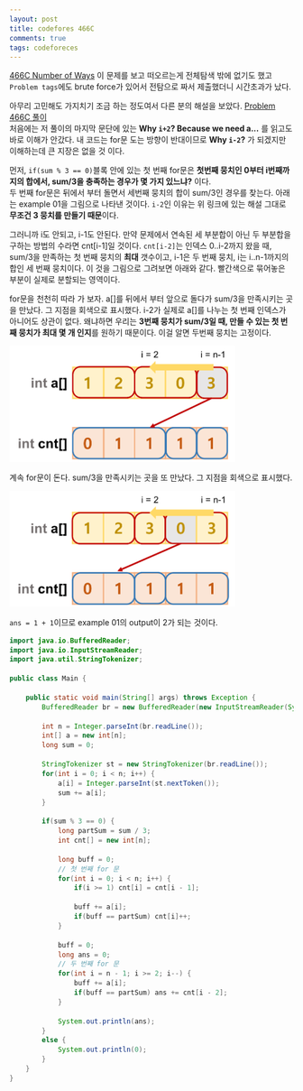 ```yaml
---
layout: post
title: codefores 466C
comments: true
tags: codeforeces
---
```


[466C Number of Ways](https://codeforces.com/problemset/problem/466/C) 이 문제를 보고 떠오르는게 전체탐색 밖에 없기도 했고 `Problem tags`에도 brute force가 있어서 전탐으로 짜서 제출했더니 시간초과가 났다.       

아무리 고민해도 가지치기 조금 하는 정도여서 다른 분의 해설을 보았다. [Problem 466C 풀이](https://codeforces.com/blog/entry/48079)      
처음에는 저 풀이의 마지막 문단에 있는 **Why `i+2`? Because we need a...** 를 읽고도 바로 이해가 안갔다. 내 코드는 for문 도는 방향이 반대이므로 **Why `i-2`?** 가 되겠지만 이해하는데 큰 지장은 없을 것 이다.       

먼저, `if(sum % 3 == 0)`블록 안에 있는 첫 번째 for문은 **첫번째 뭉치인 0부터 i번째까지의 합에서, sum/3을 충족하는 경우가 몇 가지 있느냐?** 이다.       
두 번째 for문은 뒤에서 부터 돌면서 세번째 뭉치의 합이 sum/3인 경우를 찾는다. 아래는 example 01을 그림으로 나타낸 것이다. `i-2`인 이유는 위 링크에 있는 해설 그대로 **무조건 3 뭉치를 만들기 때문**이다.      

그러니까 i도 안되고, i-1도 안된다. 만약 문제에서 연속된 세 부분합이 아닌 두 부분합을 구하는 방법의 수라면 cnt[i-1]일 것이다. `cnt[i-2]`는 인덱스 0..i-2까지 왔을 때, sum/3을 만족하는 첫 번째 뭉치의 **최대** 갯수이고, i-1은 두 번째 뭉치, i는 i..n-1까지의 합인 세 번째 뭉치이다. 이 것을 그림으로 그려보면 아래와 같다. 빨간색으로 묶어놓은 부분이 실제로 분할되는 영역이다.     

for문을 천천히 따라 가 보자. a[]를 뒤에서 부터 앞으로 돌다가 sum/3을 만족시키는 곳을 만났다. 그 지점을 회색으로 표시했다. i-2가 실제로 a[]를 나누는 첫 번째 인덱스가 아니어도 상관이 없다. 왜냐하면 우리는 **3번째 뭉치가 sum/3일 때, 만들 수 있는 첫 번째 뭉치가 최대 몇 개 인지**를 원하기 때문이다. 이걸 알면 두번째 뭉치는 고정이다.

<img src="/images/codeforces-466c-01.png" alt="466c example 1" style="width: 400px; margin-left: auto; margin-right: auto; "/>

계속 for문이 돈다. sum/3을 만족시키는 곳을 또 만났다. 그 지점을 회색으로 표시했다.

<img src="/images/codeforces-466c-02.png" alt="466c example 1" style="width: 400px; margin-left: auto; margin-right: auto; "/>

`ans = 1 + 1`이므로 example 01의 output이 2가 되는 것이다.

``` java
import java.io.BufferedReader;
import java.io.InputStreamReader;
import java.util.StringTokenizer;

public class Main {

    public static void main(String[] args) throws Exception {
        BufferedReader br = new BufferedReader(new InputStreamReader(System.in));

        int n = Integer.parseInt(br.readLine());
        int[] a = new int[n];
        long sum = 0;

        StringTokenizer st = new StringTokenizer(br.readLine());
        for(int i = 0; i < n; i++) {
            a[i] = Integer.parseInt(st.nextToken());
            sum += a[i];
        }

        if(sum % 3 == 0) {
            long partSum = sum / 3;
            int cnt[] = new int[n];

            long buff = 0;
            // 첫 번째 for 문
            for(int i = 0; i < n; i++) {
                if(i >= 1) cnt[i] = cnt[i - 1];

                buff += a[i];
                if(buff == partSum) cnt[i]++;
            }

            buff = 0;
            long ans = 0;
            // 두 번째 for 문
            for(int i = n - 1; i >= 2; i--) {
                buff += a[i];
                if(buff == partSum) ans += cnt[i - 2];
            }

            System.out.println(ans);
        }
        else {
            System.out.println(0);
        }
    }
}
```